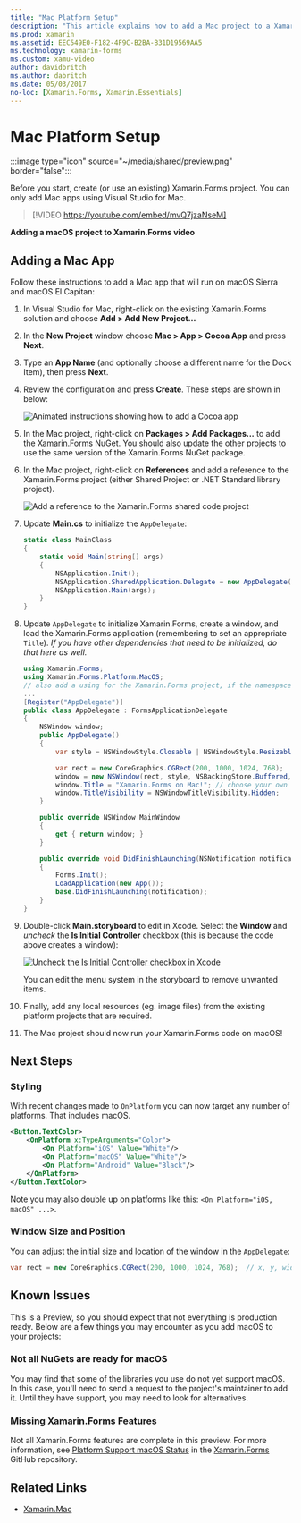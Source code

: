 ```yaml
---
title: "Mac Platform Setup"
description: "This article explains how to add a Mac project to a Xamarin.Forms project, that will produce an app capable of running on macOS Sierra and macOS El Capitan."
ms.prod: xamarin
ms.assetid: EEC549E0-F182-4F9C-B2BA-B31D19569AA5
ms.technology: xamarin-forms
ms.custom: xamu-video
author: davidbritch
ms.author: dabritch
ms.date: 05/03/2017
no-loc: [Xamarin.Forms, Xamarin.Essentials]
---
```


# Mac Platform Setup

:::image type="icon" source="~/media/shared/preview.png" border="false":::

Before you start, create (or use an existing) Xamarin.Forms project. You can only add Mac apps using Visual Studio for Mac.

> [!VIDEO https://youtube.com/embed/mvQ7jzaNseM]

**Adding a macOS project to Xamarin.Forms video**

## Adding a Mac App

Follow these instructions to add a Mac app that will run on macOS Sierra and macOS El Capitan:

1. In Visual Studio for Mac, right-click on the existing Xamarin.Forms solution and choose **Add > Add New Project...**

2. In the **New Project** window choose **Mac > App > Cocoa App** and press **Next**.

3. Type an **App Name** (and optionally choose a different name for the Dock Item), then press **Next**.

4. Review the configuration and press **Create**. These steps are shown in below:

    ![Animated instructions showing how to add a Cocoa app](mac-images/add-macos-proj.gif)

5. In the Mac project, right-click on **Packages > Add Packages...** to add the [Xamarin.Forms](https://www.nuget.org/packages/Xamarin.Forms/) NuGet. You should also update the other projects to use the same version of the Xamarin.Forms NuGet package.

6. In the Mac project, right-click on **References** and add a reference to the Xamarin.Forms project (either Shared Project or .NET Standard library project).

    ![Add a reference to the Xamarin.Forms shared code project](mac-images/references-sml.png)

7. Update **Main.cs** to initialize the `AppDelegate`:

    ```csharp
    static class MainClass
    {
        static void Main(string[] args)
        {
            NSApplication.Init();
            NSApplication.SharedApplication.Delegate = new AppDelegate(); // add this line
            NSApplication.Main(args);
        }
    }
    ```

8. Update `AppDelegate` to initialize Xamarin.Forms, create a window, and load the Xamarin.Forms application (remembering to set an appropriate `Title`). _If you have other dependencies that need to be initialized, do that here as well._

    ```csharp
    using Xamarin.Forms;
    using Xamarin.Forms.Platform.MacOS;
    // also add a using for the Xamarin.Forms project, if the namespace is different to this file
    ...
    [Register("AppDelegate")]
    public class AppDelegate : FormsApplicationDelegate
    {
        NSWindow window;
        public AppDelegate()
        {
            var style = NSWindowStyle.Closable | NSWindowStyle.Resizable | NSWindowStyle.Titled;

            var rect = new CoreGraphics.CGRect(200, 1000, 1024, 768);
            window = new NSWindow(rect, style, NSBackingStore.Buffered, false);
            window.Title = "Xamarin.Forms on Mac!"; // choose your own Title here
            window.TitleVisibility = NSWindowTitleVisibility.Hidden;
        }

        public override NSWindow MainWindow
        {
            get { return window; }
        }

        public override void DidFinishLaunching(NSNotification notification)
        {
            Forms.Init();
            LoadApplication(new App());
            base.DidFinishLaunching(notification);
        }
    }
    ```

9. Double-click **Main.storyboard** to edit in Xcode. Select the **Window** and _uncheck_ the **Is Initial Controller** checkbox (this is because the code above creates a window):

    [![Uncheck the Is Initial Controller checkbox in Xcode](mac-images/xcode-init-controller-sml.png)](mac-images/xcode-init-controller.png#lightbox)

    You can edit the menu system in the storyboard to remove unwanted items.

10. Finally, add any local resources (eg. image files) from the existing platform projects that are required.

11. The Mac project should now run your Xamarin.Forms code on macOS!

## Next Steps

### Styling

With recent changes made to `OnPlatform` you can now target any number of platforms. That includes macOS.

```xml
<Button.TextColor>
    <OnPlatform x:TypeArguments="Color">
        <On Platform="iOS" Value="White"/>
        <On Platform="macOS" Value="White"/>
        <On Platform="Android" Value="Black"/>
    </OnPlatform>
</Button.TextColor>
```

Note you may also double up on platforms like this: `<On Platform="iOS, macOS" ...>`.

### Window Size and Position

You can adjust the initial size and location of the window in the `AppDelegate`:

```csharp
var rect = new CoreGraphics.CGRect(200, 1000, 1024, 768);  // x, y, width, height
```

## Known Issues

This is a Preview, so you should expect that not everything is production ready. Below are a few things you may encounter as you add macOS to your projects:

### Not all NuGets are ready for macOS

You may find that some of the libraries you use do not yet support macOS. In this case, you'll need to send a request to the project's maintainer to add it. Until they have support, you may need to look for alternatives.

### Missing Xamarin.Forms Features

Not all Xamarin.Forms features are complete in this preview. For more information, see [Platform Support macOS Status](https://github.com/xamarin/Xamarin.Forms/wiki/Platform-Support-macOS-Status) in the [Xamarin.Forms](https://github.com/xamarin/Xamarin.Forms) GitHub repository.

## Related Links

- [Xamarin.Mac](~/mac/index.yml)
